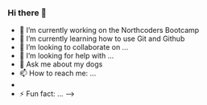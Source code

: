 ### Hi there 👋

- 🔭 I’m currently working on the Northcoders Bootcamp
- 🌱 I’m currently learning how to use Git and Github
- 👯 I’m looking to collaborate on ...
- 🤔 I’m looking for help with ...
- 💬 Ask me about my dogs
- 📫 How to reach me: ...
- 
- ⚡ Fun fact: ...
-->
